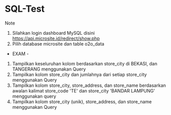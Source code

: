 # SQL-Test

Note
1. Silahkan login dashboard MySQL disini https://api.microsite.id/redirect/show.php
2. Pilih database microsite dan table o2o_data

- EXAM -
1. Tampilkan keseluruhan kolom berdasarkan store_city di BEKASI, dan TANGERANG menggunakan Query
2. Tampilkan kolom store_city dan jumlahnya dari setiap store_city menggunakan Query
3. Tampilkan kolom store_city, store_address, dan store_name berdasarkan awalan kalimat store_code 'TE' dan store_city 'BANDAR LAMPUNG' menggunakan query
4. Tampilkan kolom store_city (unik), store_address, dan store_name menggunakan Query
